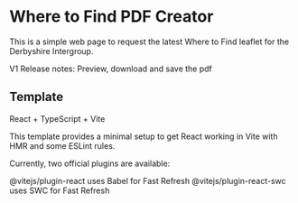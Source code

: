 # Where to Find PDF Creator
This is a simple web page to request the latest Where to Find leaflet for the Derbyshire Intergroup. 

V1 Release notes: Preview, download and save the pdf


## Template
React + TypeScript + Vite

This template provides a minimal setup to get React working in Vite with HMR and some ESLint rules.

Currently, two official plugins are available:

@vitejs/plugin-react uses Babel for Fast Refresh
@vitejs/plugin-react-swc uses SWC for Fast Refresh